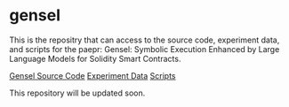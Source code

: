 # gensel
This is the repositry that can access to the source code, experiment data, and scripts for the paepr: Gensel: Symbolic Execution Enhanced by Large Language Models for Solidity Smart Contracts.


[Gensel Source Code]()
[Experiment Data]()
[Scripts]()

This repository will be updated soon.
